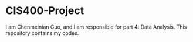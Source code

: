 # CIS400-Project
I am Chenmeinian Guo, and I am responsible for part 4: Data Analysis. This repository contains my codes.
